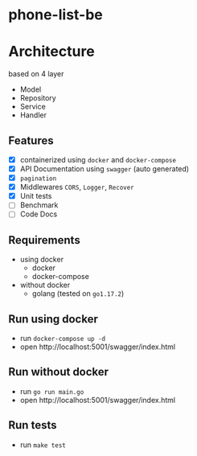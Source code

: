 # phone-list-be

# Architecture
based on 4 layer
* Model
* Repository
* Service
* Handler

## Features
- [x] containerized using `docker` and `docker-compose`
- [x] API Documentation using `swagger` (auto generated)
- [x] `pagination`
- [x] Middlewares `CORS`, `Logger`, `Recover`
- [x] Unit tests
- [ ] Benchmark
- [ ] Code Docs

## Requirements
* using docker
    * docker
    * docker-compose
* without docker
    * golang (tested on `go1.17.2`)

## Run using docker
* run `docker-compose up -d`
* open http://localhost:5001/swagger/index.html

## Run without docker
* run `go run main.go`
* open http://localhost:5001/swagger/index.html

## Run tests
* run `make test`
